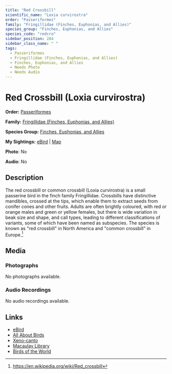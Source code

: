 ```yaml
---
title: "Red Crossbill"
scientific_name: "Loxia curvirostra"
order: "Passeriformes"
family: "Fringillidae (Finches, Euphonias, and Allies)"
species_group: "Finches, Euphonias, and Allies"
species_code: "redcro"
sidebar_position: 284
sidebar_class_name: " "
tags: 
  - Passeriformes
  - Fringillidae (Finches, Euphonias, and Allies)
  - Finches, Euphonias, and Allies
  - Needs Photo
  - Needs Audio
---
```


# Red Crossbill (Loxia curvirostra)

**Order:** [Passeriformes](/tags/passeriformes)

**Family:** [Fringillidae (Finches, Euphonias, and Allies)](/tags/fringillidae-finches-euphonias-and-allies)

**Species Group:** [Finches, Euphonias, and Allies](/tags/finches-euphonias-and-allies)

**My Sightings:** [eBird](https://ebird.org/lifelist?r=world&time=life&spp=redcro) | [Map](/map?species_code=redcro)

**Photo**: No 

**Audio**: No

## Description
The red crossbill or common crossbill (Loxia curvirostra) is a small passerine bird in the finch family Fringillidae. Crossbills have distinctive mandibles, crossed at the tips, which enable them to extract seeds from conifer cones and other fruits.
Adults are often brightly coloured, with red or orange males and green or yellow females, but there is wide variation in beak size and shape, and call types, leading to different classifications of variants, some of which have been named as subspecies. The species is known as "red crossbill" in North America and "common crossbill" in Europe.[^1]

[^1]: https://en.wikipedia.org/wiki/Red_crossbill

## Media
### Photographs
No photographs available.

### Audio Recordings
No audio recordings available.

## Links
* [eBird](https://ebird.org/species/redcro) 
* [All About Birds](https://www.allaboutbirds.org/guide/redcro) 
* [Xeno-canto](https://www.xeno-canto.org/species/loxia-curvirostra) 
* [Macaulay Library](https://search.macaulaylibrary.org/catalog?taxonCode=redcro&sort=rating_rank_desc)
* [Birds of the World](https://birdsoftheworld.org/bow/species/redcro)
